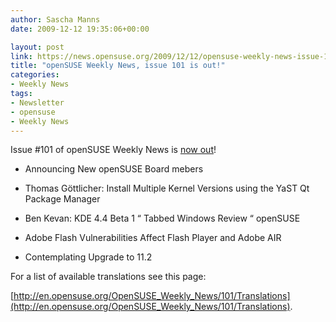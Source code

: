 ```yaml
---
author: Sascha Manns
date: 2009-12-12 19:35:06+00:00

layout: post
link: https://news.opensuse.org/2009/12/12/opensuse-weekly-news-issue-101-is-out/
title: "openSUSE Weekly News, issue 101 is out!"
categories:
- Weekly News
tags:
- Newsletter
- opensuse
- Weekly News
---
```

Issue #101 of openSUSE Weekly News is [now out](http://en.opensuse.org/OpenSUSE_Weekly_News/101)!



	
  * Announcing New openSUSE Board mebers

	
  * Thomas Göttlicher: Install Multiple  Kernel Versions using the YaST Qt Package Manager

	
  * Ben Kevan: KDE 4.4 Beta 1 “ Tabbed  Windows Review “ openSUSE

	
  * Adobe Flash Vulnerabilities Affect  Flash Player and Adobe AIR

	
  * Contemplating Upgrade to 11.2






For a list of available translations see this page:

[http://en.opensuse.org/OpenSUSE_Weekly_News/101/Translations](http://en.opensuse.org/OpenSUSE_Weekly_News/101/Translations).		
